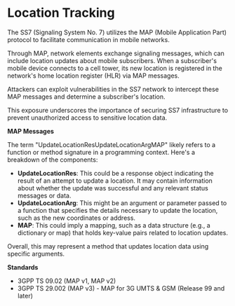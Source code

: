# Location Tracking

The SS7 (Signaling System No. 7) utilizes the MAP (Mobile Application Part) protocol to facilitate communication in mobile networks.

Through MAP, network elements exchange signaling messages, which can include location updates about mobile subscribers. When a subscriber's mobile device connects to a cell tower, its new location is registered in the network's home location register (HLR) via MAP messages.

Attackers can exploit vulnerabilities in the SS7 network to intercept these MAP messages and determine a subscriber's location.

This exposure underscores the importance of securing SS7 infrastructure to prevent unauthorized access to sensitive location data.

**MAP Messages**



The term "UpdateLocationResUpdateLocationArgMAP" likely refers to a function or method signature in a programming context. Here's a breakdown of the components:

* **UpdateLocationRes**: This could be a response object indicating the result of an attempt to update a location. It may contain information about whether the update was successful and any relevant status messages or data.
* **UpdateLocationArg**: This might be an argument or parameter passed to a function that specifies the details necessary to update the location, such as the new coordinates or address.
* **MAP**: This could imply a mapping, such as a data structure (e.g., a dictionary or map) that holds key-value pairs related to location updates.

Overall, this may represent a method that updates location data using specific arguments.

**Standards**



* 3GPP TS 09.02 (MAP v1, MAP v2)
* 3GPP TS 29.002 (MAP v3) - MAP for 3G UMTS & GSM (Release 99 and later)
